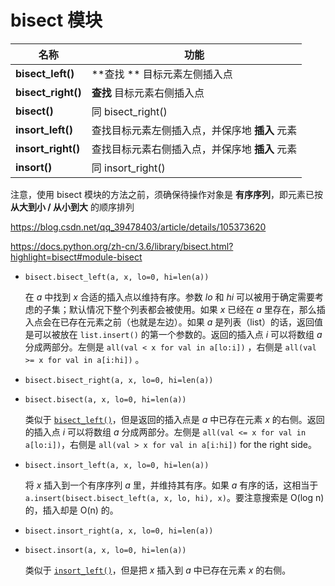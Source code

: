 # bisect 模块

| 名称               | 功能                                           |
| ------------------ | ---------------------------------------------- |
| **bisect_left()**  | **查找 ** 目标元素左侧插入点                   |
| **bisect_right()** | **查找** 目标元素右侧插入点                    |
| **bisect()**       | 同 bisect_right()                              |
| **insort_left()**  | 查找目标元素左侧插入点，并保序地 **插入** 元素 |
| **insort_right()** | 查找目标元素右侧插入点，并保序地 **插入** 元素 |
| **insort()**       | 同 insort_right()                              |

注意，使用 bisect 模块的方法之前，须确保待操作对象是 **有序序列**，即元素已按 **从大到小 / 从小到大** 的顺序排列

https://blog.csdn.net/qq_39478403/article/details/105373620

https://docs.python.org/zh-cn/3.6/library/bisect.html?highlight=bisect#module-bisect

- `bisect.bisect_left(a, x, lo=0, hi=len(a))`

  在 *a* 中找到 *x* 合适的插入点以维持有序。参数 *lo* 和 *hi* 可以被用于确定需要考虑的子集；默认情况下整个列表都会被使用。如果 *x* 已经在 *a* 里存在，那么插入点会在已存在元素之前（也就是左边）。如果 *a* 是列表（list）的话，返回值是可以被放在 `list.insert()` 的第一个参数的。返回的插入点 *i* 可以将数组 *a* 分成两部分。左侧是 `all(val < x for val in a[lo:i])` ，右侧是 `all(val >= x for val in a[i:hi])` 。

- `bisect.bisect_right(a, x, lo=0, hi=len(a))`

- `bisect.bisect(a, x, lo=0, hi=len(a))`

  类似于 [`bisect_left()`](https://docs.python.org/zh-cn/3.6/library/bisect.html?highlight=bisect#bisect.bisect_left)，但是返回的插入点是 *a* 中已存在元素 *x* 的右侧。返回的插入点 *i* 可以将数组 *a* 分成两部分。左侧是 `all(val <= x for val in a[lo:i])`，右侧是 `all(val > x for val in a[i:hi])` for the right side。

- `bisect.insort_left(a, x, lo=0, hi=len(a))`

  将 *x* 插入到一个有序序列 *a* 里，并维持其有序。如果 *a* 有序的话，这相当于 `a.insert(bisect.bisect_left(a, x, lo, hi), x)`。要注意搜索是 O(log n) 的，插入却是 O(n) 的。

- `bisect.insort_right(a, x, lo=0, hi=len(a))`

- `bisect.insort(a, x, lo=0, hi=len(a))`

  类似于 [`insort_left()`](https://docs.python.org/zh-cn/3.6/library/bisect.html?highlight=bisect#bisect.insort_left)，但是把 *x* 插入到 *a* 中已存在元素 *x* 的右侧。

